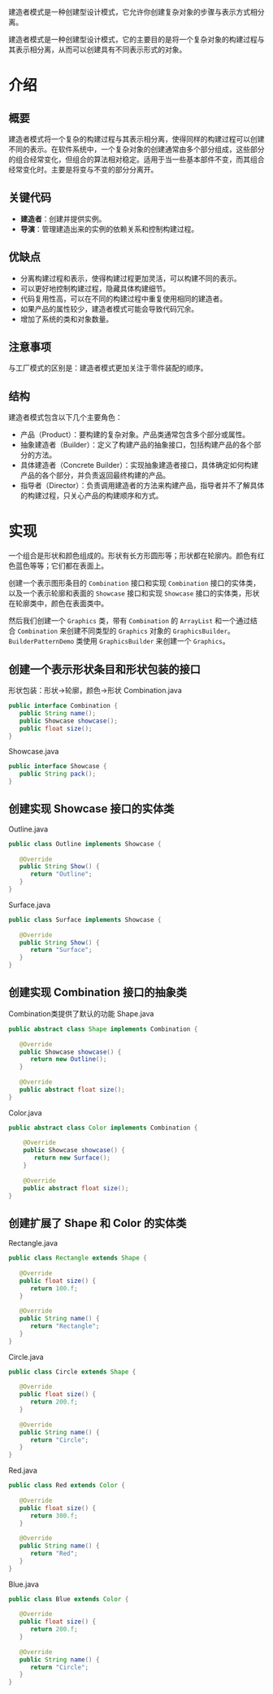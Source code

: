 建造者模式是一种创建型设计模式，它允许你创建复杂对象的步骤与表示方式相分离。

建造者模式是一种创建型设计模式，它的主要目的是将一个复杂对象的构建过程与其表示相分离，从而可以创建具有不同表示形式的对象。

# 介绍
## 概要
建造者模式将一个复杂的构建过程与其表示相分离，使得同样的构建过程可以创建不同的表示。在软件系统中，一个复杂对象的创建通常由多个部分组成，这些部分的组合经常变化，但组合的算法相对稳定。适用于当一些基本部件不变，而其组合经常变化时。主要是将变与不变的部分分离开。

## 关键代码
- **建造者**：创建并提供实例。
- **导演**：管理建造出来的实例的依赖关系和控制构建过程。

## 优缺点
- 分离构建过程和表示，使得构建过程更加灵活，可以构建不同的表示。
- 可以更好地控制构建过程，隐藏具体构建细节。
- 代码复用性高，可以在不同的构建过程中重复使用相同的建造者。
- 如果产品的属性较少，建造者模式可能会导致代码冗余。
- 增加了系统的类和对象数量。

## 注意事项
与工厂模式的区别是：建造者模式更加关注于零件装配的顺序。

## 结构
建造者模式包含以下几个主要角色：
- 产品（Product）：要构建的复杂对象。产品类通常包含多个部分或属性。
- 抽象建造者（Builder）：定义了构建产品的抽象接口，包括构建产品的各个部分的方法。
- 具体建造者（Concrete Builder）：实现抽象建造者接口，具体确定如何构建产品的各个部分，并负责返回最终构建的产品。
- 指导者（Director）：负责调用建造者的方法来构建产品，指导者并不了解具体的构建过程，只关心产品的构建顺序和方式。

# 实现
一个组合是形状和颜色组成的。形状有长方形圆形等；形状都在轮廓内。颜色有红色蓝色等等；它们都在表面上。

创建一个表示图形条目的 `Combination` 接口和实现 `Combination` 接口的实体类，以及一个表示轮廓和表面的 `Showcase` 接口和实现 `Showcase` 接口的实体类，形状在轮廓类中，颜色在表面类中。

然后我们创建一个 `Graphics` 类，带有 `Combination` 的 `ArrayList` 和一个通过结合 `Combination` 来创建不同类型的 `Graphics` 对象的 `GraphicsBuilder`。`BuilderPatternDemo` 类使用 `GraphicsBuilder` 来创建一个 `Graphics`。

## 创建一个表示形状条目和形状包装的接口
形状包装：形状->轮廓，颜色->形状
Combination.java
```java
public interface Combination {
   public String name();
   public Showcase showcase();
   public float size();    
}
```
Showcase.java
```java
public interface Showcase {
   public String pack();
}
```

## 创建实现 Showcase 接口的实体类
Outline.java
```java
public class Outline implements Showcase {
 
   @Override
   public String Show() {
      return "Outline";
   }
}
```
Surface.java
```java
public class Surface implements Showcase {
 
   @Override
   public String Show() {
      return "Surface";
   }
}
```

## 创建实现 Combination 接口的抽象类
Combination类提供了默认的功能
Shape.java
```java
public abstract class Shape implements Combination {
 
   @Override
   public Showcase showcase() {
      return new Outline();
   }
 
   @Override
   public abstract float size();
}
```
Color.java
```java
public abstract class Color implements Combination {
 
    @Override
    public Showcase showcase() {
       return new Surface();
    }
 
    @Override
    public abstract float size();
}
```

## 创建扩展了 Shape 和 Color 的实体类
Rectangle.java
```java
public class Rectangle extends Shape {
 
   @Override
   public float size() {
      return 100.f;
   }
 
   @Override
   public String name() {
      return "Rectangle";
   }
}
```
Circle.java
```java
public class Circle extends Shape {
 
   @Override
   public float size() {
      return 200.f;
   }
 
   @Override
   public String name() {
      return "Circle";
   }
}
```
Red.java
```java
public class Red extends Color {
 
   @Override
   public float size() {
      return 300.f;
   }
 
   @Override
   public String name() {
      return "Red";
   }
}
```
Blue.java
```java
public class Blue extends Color {
 
   @Override
   public float size() {
      return 200.f;
   }
 
   @Override
   public String name() {
      return "Circle";
   }
}
```
